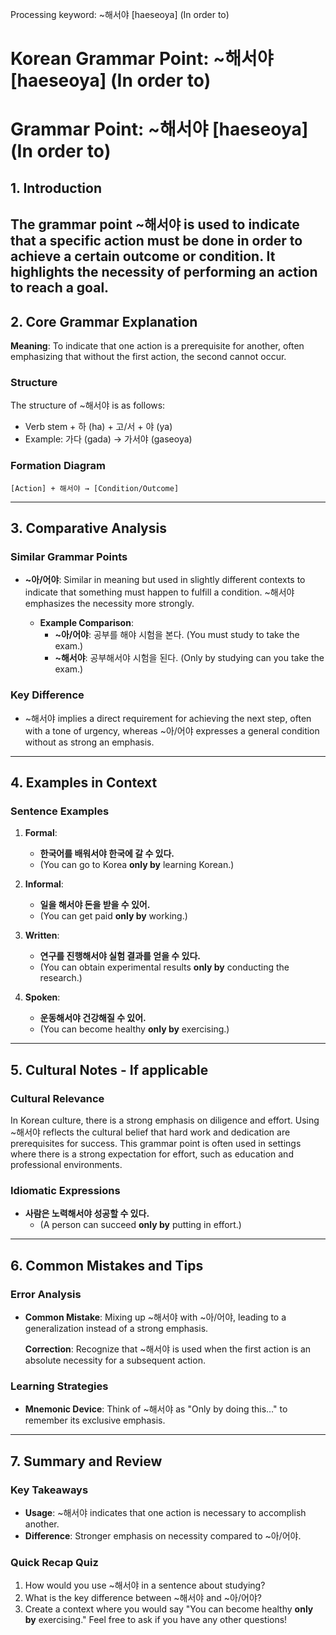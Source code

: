Processing keyword: ~해서야 [haeseoya] (In order to)
# Korean Grammar Point: ~해서야 [haeseoya] (In order to)
# Grammar Point: ~해서야 [haeseoya] (In order to)
## 1. Introduction
The grammar point ~해서야 is used to indicate that a specific action must be done **in order to** achieve a certain outcome or condition. It highlights the necessity of performing an action to reach a goal.
---
## 2. Core Grammar Explanation
**Meaning**: To indicate that one action is a prerequisite for another, often emphasizing that without the first action, the second cannot occur.
### Structure
The structure of ~해서야 is as follows:
- Verb stem + 하 (ha) + 고/서 + 야 (ya)
- Example: 가다 (gada) → 가서야 (gaseoya)
### Formation Diagram
```
[Action] + 해서야 → [Condition/Outcome]
```
---
## 3. Comparative Analysis
### Similar Grammar Points
- **~아/어야**: Similar in meaning but used in slightly different contexts to indicate that something must happen to fulfill a condition. ~해서야 emphasizes the necessity more strongly.
  
  - **Example Comparison**:
    - **~아/어야**: 공부를 해야 시험을 본다. (You must study to take the exam.)
    - **~해서야**: 공부해서야 시험을 된다. (Only by studying can you take the exam.)
### Key Difference
- ~해서야 implies a direct requirement for achieving the next step, often with a tone of urgency, whereas ~아/어야 expresses a general condition without as strong an emphasis.
---
## 4. Examples in Context
### Sentence Examples
1. **Formal**: 
   - **한국어를 배워서야 한국에 갈 수 있다.**
   - (You can go to Korea **only by** learning Korean.)
  
2. **Informal**: 
   - **일을 해서야 돈을 받을 수 있어.**
   - (You can get paid **only by** working.)
  
3. **Written**: 
   - **연구를 진행해서야 실험 결과를 얻을 수 있다.**
   - (You can obtain experimental results **only by** conducting the research.)
  
4. **Spoken**: 
   - **운동해서야 건강해질 수 있어.**
   - (You can become healthy **only by** exercising.)
---
## 5. Cultural Notes - If applicable
### Cultural Relevance
In Korean culture, there is a strong emphasis on diligence and effort. Using ~해서야 reflects the cultural belief that hard work and dedication are prerequisites for success. This grammar point is often used in settings where there is a strong expectation for effort, such as education and professional environments.
### Idiomatic Expressions
- **사람은 노력해서야 성공할 수 있다.**
  - (A person can succeed **only by** putting in effort.)
---
## 6. Common Mistakes and Tips
### Error Analysis
- **Common Mistake**: Mixing up ~해서야 with ~아/어야, leading to a generalization instead of a strong emphasis.
  
  **Correction**: Recognize that ~해서야 is used when the first action is an absolute necessity for a subsequent action.
### Learning Strategies
- **Mnemonic Device**: Think of ~해서야 as "Only by doing this…" to remember its exclusive emphasis.
  
---
## 7. Summary and Review
### Key Takeaways
- **Usage**: ~해서야 indicates that one action is necessary to accomplish another.
- **Difference**: Stronger emphasis on necessity compared to ~아/어야.
### Quick Recap Quiz
1. How would you use ~해서야 in a sentence about studying?
2. What is the key difference between ~해서야 and ~아/어야?
3. Create a context where you would say "You can become healthy **only by** exercising."
Feel free to ask if you have any other questions!
